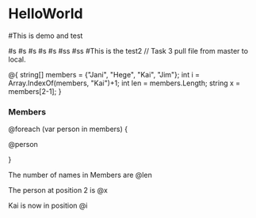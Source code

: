 # HelloWorld

#This is demo and test

#s
#s
#s
#s
#s
#ss
#ss
#This is the test2
//
Task 3 pull file from master to local.

@{
string[] members = {"Jani", "Hege", "Kai", "Jim"};
int i = Array.IndexOf(members, "Kai")+1;
int len = members.Length;
string x = members[2-1];
}
<html>
<body>
<h3>Members</h3>
@foreach (var person in members)
{
<p>@person</p>
}
<p>The number of names in Members are @len</p>
<p>The person at position 2 is @x</p>
<p>Kai is now in position @i</p>

</body>
</html>
